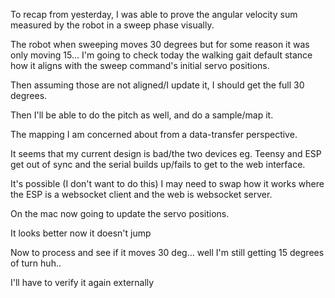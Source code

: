 To recap from yesterday, I was able to prove the angular velocity sum measured by the robot in a sweep phase visually.

The robot when sweeping moves 30 degrees but for some reason it was only moving 15... I'm going to check today the walking gait default stance how it aligns with the sweep command's initial servo positions.

Then assuming those are not aligned/I update it, I should get the full 30 degrees.

Then I'll be able to do the pitch as well, and do a sample/map it.

The mapping I am concerned about from a data-transfer perspective.

It seems that my current design is bad/the two devices eg. Teensy and ESP get out of sync and the serial builds up/fails to get to the web interface.

It's possible (I don't want to do this) I may need to swap how it works where the ESP is a websocket client and the web is websocket server.

On the mac now going to update the servo positions.

It looks better now it doesn't jump

Now to process and see if it moves 30 deg... well I'm still getting 15 degrees of turn huh..

I'll have to verify it again externally

